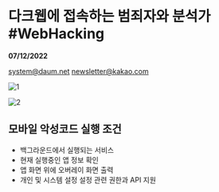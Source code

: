 # 다크웹에 접속하는 범죄자와 분석가 #WebHacking
**07/12/2022**  

system@daum.net
newsletter@kakao.com

![1](https://i.postimg.cc/vBH33QsF/Kakao-Talk-20220712-194924818.png)

![2](https://i.postimg.cc/QMjbdXV9/Kakao-Talk-20220712-195511548.png)

## 모바일 악성코드 실행 조건
- 백그라운드에서 실행되는 서비스
- 현재 실행중인 앱 정보 확인
- 앱 화면 위에 오버레이 화면 출력
- 개인 및 시스템 설정 설정 관련 권한과 API 지원